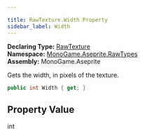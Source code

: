 ```yaml
---

title: RawTexture.Width Property
sidebar_label: Width
---
```

**Declaring Type:** [RawTexture](../)  
**Namespace:** [MonoGame.Aseprite.RawTypes](../../)  
**Assembly:** MonoGame.Aseprite

Gets the width, in pixels of the texture.

```csharp
public int Width { get; }
```

## Property Value

int


